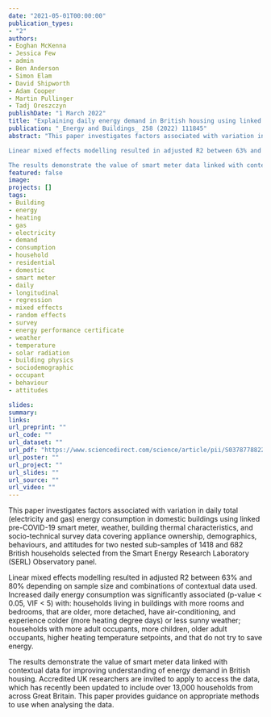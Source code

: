 ```yaml
---
date: "2021-05-01T00:00:00"
publication_types:
- "2"
authors:
- Eoghan McKenna
- Jessica Few
- admin
- Ben Anderson
- Simon Elam
- David Shipworth
- Adam Cooper
- Martin Pullinger
- Tadj Oreszczyn
publishDate: "1 March 2022"
title: "Explaining daily energy demand in British housing using linked smart meter and socio-technical data in a bottom-up statistical model"
publication: "_Energy and Buildings_ 258 (2022) 111845"
abstract: "This paper investigates factors associated with variation in daily total (electricity and gas) energy consumption in domestic buildings using linked pre-COVID-19 smart meter, weather, building thermal characteristics, and socio-technical survey data covering appliance ownership, demographics, behaviours, and attitudes for two nested sub-samples of 1418 and 682 British households selected from the Smart Energy Research Laboratory (SERL) Observatory panel.

Linear mixed effects modelling resulted in adjusted R2 between 63% and 80% depending on sample size and combinations of contextual data used. Increased daily energy consumption was significantly associated (p-value < 0.05, VIF < 5) with: households living in buildings with more rooms and bedrooms, that are older, more detached, have air-conditioning, and experience colder (more heating degree days) or less sunny weather; households with more adult occupants, more children, older adult occupants, higher heating temperature setpoints, and that do not try to save energy.

The results demonstrate the value of smart meter data linked with contextual data for improving understanding of energy demand in British housing. Accredited UK researchers are invited to apply to access the data, which has recently been updated to include over 13,000 households from across Great Britain. This paper provides guidance on appropriate methods to use when analysing the data."
featured: false
image: 
projects: []
tags: 
- Building
- energy
- heating
- gas
- electricity
- demand
- consumption
- household
- residential
- domestic
- smart meter
- daily
- longitudinal
- regression
- mixed effects
- random effects
- survey
- energy performance certificate
- weather
- temperature
- solar radiation
- building physics 
- sociodemographic
- occupant
- behaviour
- attitudes

slides: 
summary: 
links:
url_preprint: ""
url_code: ""
url_dataset: ""
url_pdf: "https://www.sciencedirect.com/science/article/pii/S0378778822000160"
url_poster: ""
url_project: ""
url_slides: ""
url_source: ""
url_video: ""
---
```




This paper investigates factors associated with variation in daily total (electricity and gas) energy consumption in domestic buildings using linked pre-COVID-19 smart meter, weather, building thermal characteristics, and socio-technical survey data covering appliance ownership, demographics, behaviours, and attitudes for two nested sub-samples of 1418 and 682 British households selected from the Smart Energy Research Laboratory (SERL) Observatory panel.

Linear mixed effects modelling resulted in adjusted R2 between 63% and 80% depending on sample size and combinations of contextual data used. Increased daily energy consumption was significantly associated (p-value < 0.05, VIF < 5) with: households living in buildings with more rooms and bedrooms, that are older, more detached, have air-conditioning, and experience colder (more heating degree days) or less sunny weather; households with more adult occupants, more children, older adult occupants, higher heating temperature setpoints, and that do not try to save energy.

The results demonstrate the value of smart meter data linked with contextual data for improving understanding of energy demand in British housing. Accredited UK researchers are invited to apply to access the data, which has recently been updated to include over 13,000 households from across Great Britain. This paper provides guidance on appropriate methods to use when analysing the data. 


